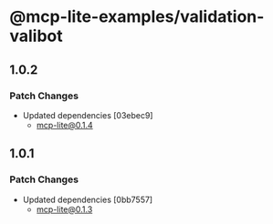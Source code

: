 # @mcp-lite-examples/validation-valibot

## 1.0.2

### Patch Changes

- Updated dependencies [03ebec9]
  - mcp-lite@0.1.4

## 1.0.1

### Patch Changes

- Updated dependencies [0bb7557]
  - mcp-lite@0.1.3
